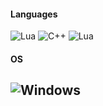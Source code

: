 #### Languages
![Lua](https://img.shields.io/badge/C-00599C?style=for-the-badge&logo=c&logoColor=white) ![C++](https://img.shields.io/badge/C%2B%2B-00599C?style=for-the-badge&logo=c%2B%2B&logoColor=white) ![Lua](https://img.shields.io/badge/lua-%232C2D72.svg?style=for-the-badge&logo=lua&logoColor=white)<br>
#### OS
![Windows](https://img.shields.io/badge/Windows-0078D6?style=for-the-badge&logo=windows&logoColor=white)
---
